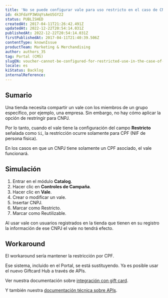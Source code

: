 ```yaml
---
title: 'No se puede configurar vale para uso restricto en el caso de CNPJ [NIF de persona jurídica]'
id: 4k3FdaYP3WUqYsAeUSGY22
status: PUBLISHED
createdAt: 2017-04-11T21:26:42.491Z
updatedAt: 2022-12-22T20:54:14.031Z
publishedAt: 2022-12-22T20:54:14.031Z
firstPublishedAt: 2017-04-11T21:40:39.506Z
contentType: knownIssue
productTeam: Marketing & Merchandising
author: authors_35
tag: Portal (CMS)
slugEN: voucher-cannot-be-configured-for-restricted-use-in-the-case-of-a-cnpj
locale: es
kiStatus: Backlog
internalReference: 
---
```


## Sumario

Una tienda necesita compartir un vale con los miembros de un grupo específico, por ejemplo, una empresa. Sin embargo, no hay cómo aplicar la opción de restringir para CNPJ.

Por lo tanto, cuando el vale tiene la configuración del campo __Restricto__ señalada como `Sí`, la restricción ocurre solamente para CPF (NIF de persona física).

En los casos en que un CNPJ tiene solamente un CPF asociado, el vale funcionará.

## Simulación

1. Entrar en el módulo __Catalog__.
2. Hacer clic en __Controles de Campaña__.
3. Hacer clic en __Vale__.
4. Crear o modificar un vale.
5. Insertar CNPJ.
6. Marcar como Restricto.
7. Marcar como Reutilizable.

Al usar vale con usuarios registrados en la tienda que tienen en su registro la información de ese CNPJ el vale no tendrá efecto.

## Workaround

El workaround sería mantener la restricción por CPF.

Ese sistema, incluido en el Portal, se está sustituyendo. Ya es posible usar el nuevo Giftcard Hub a través de APIs.

Ver nuestra documentación sobre [integración con gift card](/es/tutorial/como-configurar-pago-con-gift-card).

Y también nuestra [documentación técnica sobre APIs](/es/developer-docs/).

